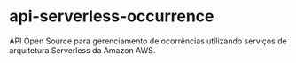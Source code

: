 # api-serverless-occurrence

API Open Source para gerenciamento de ocorrências utilizando serviços de arquitetura Serverless da Amazon AWS.
